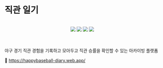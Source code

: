 # 직관 일기

<div align=center>
<br/>
 <img src="https://img.shields.io/badge/React-61DAFB?style=flat-square&logo=React&logoColor=black"/>
  <img src="https://img.shields.io/badge/Typescript-3178C6?style=flat-square&logo=Typescript&logoColor=white"/>
  <img src="https://img.shields.io/badge/Firebase-FFCA28?style=flat-square&logo=firebase&logoColor=black"/>
  <img src="https://img.shields.io/badge/styled components-DB7093?style=flat-square&logo=styled-components&logoColor=white"/>
  <br/><br/>
</div><br/>

야구 경기 직관 경험을 기록하고 모아두고 직관 승률을 확인할 수 있는 아카이빙 플랫폼

🔗 https://happybaseball-diary.web.app/
